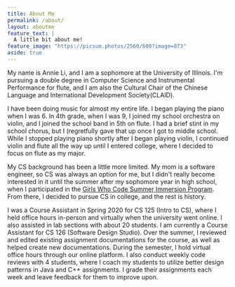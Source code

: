 ```yaml
---
title: About Me
permalink: /about/
layout: aboutme
feature_text: |
  A little bit about me!
feature_image: "https://picsum.photos/2560/600?image=873"
aside: true
---
```

My name is Annie Li, and I am a sophomore at the University of Illinois. I'm pursuing a double degree in Computer Science and Instrumental Performance for flute, and I am also the Cultural Chair of the Chinese Language and International Development Society(CLAID).

I have been doing music for almost my entire life. I began playing the piano when I was 6. In 4th grade, when I was 9, I joined my school orchestra on violin, and I joined the school band in 5th on flute. I had a brief stint in my school chorus, but I (regretfully gave that up once I got to middle school. While I stopped playing piano shortly after I began playing violin, I continued violin and flute all the way up until I entered college, where I decided to focus on flute as my major.

My CS background has been a little more limited. My mom is a software engineer, so CS was always an option for me, but I didn't really become interested in it until the summer after my sophomore year in high school, when I participated in the [Girls Who Code Summer Immersion Program](https://girlswhocode.com/programs/summer-immersion-program). From there, I decided to pursue CS in college, and the rest is history.

I was a Course Assistant in Spring 2020 for CS 125 (Intro to CS), where I held office hours in-person and virtually when the university went online. I also assisted in lab sections with about 20 students. I am currently a Course Assistant for CS 126 (Software Design Studio). Over the summer, I reviewed and edited existing assignment documentations for the course, as well as helped create new documentations. During the semester, I hold virtual office hours through our online platform. I also conduct weekly code reviews with 4 students, where I coach my students to utilize better design patterns in Java and C++ assignments. I grade their assignments each week and leave feedback for them to improve upon.